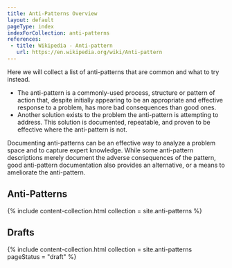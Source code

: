 ```yaml
---
title: Anti-Patterns Overview
layout: default
pageType: index
indexForCollection: anti-patterns
references:
 - title: Wikipedia - Anti-pattern
   url: https://en.wikipedia.org/wiki/Anti-pattern
---
```


Here we will collect a list of anti-patterns that are common and what to try instead.

- The anti-pattern is a commonly-used process, structure or pattern of action that, despite initially appearing to be an appropriate and effective response to a problem, has more bad consequences than good ones.
- Another solution exists to the problem the anti-pattern is attempting to address. This solution is documented, repeatable, and proven to be effective where the anti-pattern is not.

Documenting anti-patterns can be an effective way to analyze a problem space and to capture expert knowledge. While some anti-pattern descriptions merely document the adverse consequences of the pattern, good anti-pattern documentation also provides an alternative, or a means to ameliorate the anti-pattern.

## Anti-Patterns

{% include content-collection.html collection = site.anti-patterns %}  

## Drafts

{% include content-collection.html collection = site.anti-patterns pageStatus = "draft"  %}  
